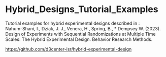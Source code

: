 # Hybrid_Designs_Tutorial_Examples
Tutorial examples for hybrid experimental designs described in :  
Nahum-Shani, I., Dziak, J. J., Venera, H., Spring, B., * Dempsey W. (2023). 
Design of Experiments with Sequential Randomizations at Multiple Time Scales: 
The Hybrid Experimental Design. Behavior Research Methods.

https://github.com/d3center-isr/hybrid-experimental-design
